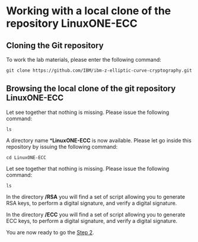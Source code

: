 # Working with a local clone of the repository LinuxONE-ECC

## Cloning the Git repository
To work the lab materials, please enter the following command:
```
git clone https://github.com/IBM/ibm-z-elliptic-curve-cryptography.git
```
## Browsing the local clone of the git repository LinuxONE-ECC
Let see together that nothing is missing. Please issue the following command:
```
ls
```
A directory name ***LinuxONE-ECC** is now available. Please let go inside this repository by issuing the following command:
```
cd LinuxONE-ECC
```
Let see together that nothing is missing. Please issue the following command:
```
ls
```

In the directory **/RSA** you will find a set of script allowing you to generate RSA keys, to perform a digital signature, and verify a digital signature.

In the directory **/ECC** you will find a set of script allowing you to generate ECC keys, to perform a digital signature, and verify a digital signature.

You are now ready to go the [Step 2](https://github.com/IBM/ibm-z-elliptic-curve-cryptography/blob/master/rsa-lab.md).

